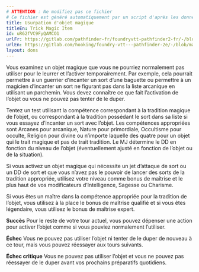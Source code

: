 ```yaml
---
# ATTENTION : Ne modifiez pas ce fichier
# Ce fichier est généré automatiquement par un script d'après les données du module Foundry VTT officiel et de sa traduction
title: Usurpation d'objet magique
titleEn: Trick Magic Item
id: uR62fVC9FyQAMCO1
urlFr: https://gitlab.com/pathfinder-fr/foundryvtt-pathfinder2-fr/-/blob/master/data/feats/uR62fVC9FyQAMCO1.htm
urlEn: https://gitlab.com/hooking/foundry-vtt---pathfinder-2e/-/blob/master/packs/data/feats.db/trick-magic-item.json
layout: dons
---
```

Vous examinez un objet magique que vous ne pourriez normalement pas utiliser pour le leurrer et l’activer temporairement. Par exemple, cela pourrait permettre à un guerrier d’incanter un sort d’une baguette ou permettre à un magicien d’incanter un sort ne figurant pas dans la liste arcanique en utilisant un parchemin. Vous devez connaître ce que fait l’activation de l’objet ou vous ne pouvez pas tenter de le duper.

Tentez un test utilisant la compétence correspondant à la tradition magique de l’objet, ou correspondant à la tradition possédant le sort dans sa liste si vous essayez d’incanter un sort avec l’objet. Les compétences appropriées sont Arcanes pour arcanique, Nature pour primordiale, Occultisme pour occulte, Religion pour divine ou n’importe laquelle des quatre pour un objet qui le trait magique et pas de trait tradition. Le MJ détermine le DD en fonction du niveau de l’objet (éventuellement ajusté en fonction de l’objet ou de la situation).

Si vous activez un objet magique qui nécessite un jet d’attaque de sort ou un DD de sort et que vous n’avez pas le pouvoir de lancer des sorts de la tradition appropriée, utilisez votre niveau comme bonus de maîtrise et le plus haut de vos modificateurs d’Intelligence, Sagesse ou Charisme.

Si vous êtes un maître dans la compétence appropriée pour la tradition de l’objet, vous utilisez à la place le bonus de maîtrise qualifié et si vous êtes légendaire, vous utilisez le bonus de maîtrise expert.

**Succès** Pour le reste de votre tour actuel, vous pouvez dépenser une action pour activer l’objet comme si vous pouviez normalement l’utiliser.

**Échec** Vous ne pouvez pas utiliser l’objet ni tenter de le duper de nouveau à ce tour, mais vous pouvez réessayer aux tours suivants.

**Échec critique** Vous ne pouvez pas utiliser l’objet et vous ne pouvez pas réessayer de le duper avant vos prochains préparatifs quotidiens.
